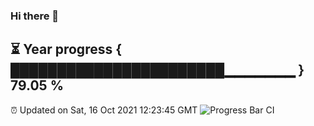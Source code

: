 ### Hi there 👋
⏳ Year progress { ███████████████████████▁▁▁▁▁▁▁ } 79.05 %
---
⏰ Updated on Sat, 16 Oct 2021 12:23:45 GMT
![Progress Bar CI](https://github.com/liununu/liununu/workflows/Progress%20Bar%20CI/badge.svg)
